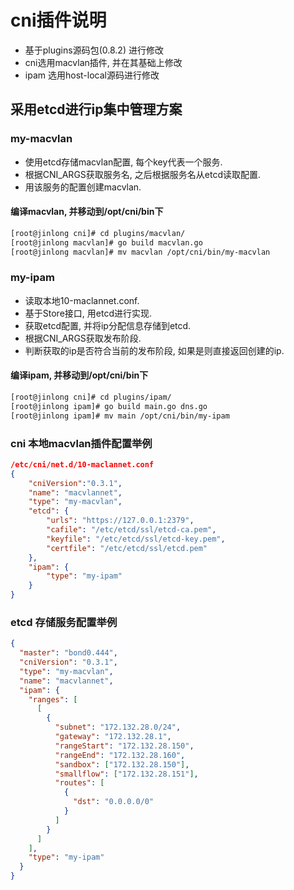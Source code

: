 # cni插件说明
* 基于plugins源码包(0.8.2) 进行修改
* cni选用macvlan插件, 并在其基础上修改
* ipam 选用host-local源码进行修改

## 采用etcd进行ip集中管理方案
### my-macvlan
* 使用etcd存储macvlan配置, 每个key代表一个服务.
* 根据CNI_ARGS获取服务名, 之后根据服务名从etcd读取配置.
* 用该服务的配置创建macvlan.

#### 编译macvlan, 并移动到/opt/cni/bin下
```bash
[root@jinlong cni]# cd plugins/macvlan/
[root@jinlong macvlan]# go build macvlan.go
[root@jinlong macvlan]# mv macvlan /opt/cni/bin/my-macvlan
```

### my-ipam
* 读取本地10-maclannet.conf.
* 基于Store接口, 用etcd进行实现.
* 获取etcd配置, 并将ip分配信息存储到etcd.
* 根据CNI_ARGS获取发布阶段.
* 判断获取的ip是否符合当前的发布阶段, 如果是则直接返回创建的ip.

#### 编译ipam, 并移动到/opt/cni/bin下
```bash
[root@jinlong cni]# cd plugins/ipam/
[root@jinlong ipam]# go build main.go dns.go
[root@jinlong ipam]# mv main /opt/cni/bin/my-ipam
```

### cni 本地macvlan插件配置举例
```json
/etc/cni/net.d/10-maclannet.conf
{
    "cniVersion":"0.3.1",
    "name": "macvlannet",
    "type": "my-macvlan",
    "etcd": {
        "urls": "https://127.0.0.1:2379",
        "cafile": "/etc/etcd/ssl/etcd-ca.pem",
        "keyfile": "/etc/etcd/ssl/etcd-key.pem",
        "certfile": "/etc/etcd/ssl/etcd.pem"
    },
    "ipam": {
        "type": "my-ipam"
    }
}
```

### etcd 存储服务配置举例
```json
{
  "master": "bond0.444",
  "cniVersion": "0.3.1",
  "type": "my-macvlan",
  "name": "macvlannet",
  "ipam": {
    "ranges": [
      [
        {
          "subnet": "172.132.28.0/24",
          "gateway": "172.132.28.1",
          "rangeStart": "172.132.28.150",
          "rangeEnd": "172.132.28.160",
          "sandbox": ["172.132.28.150"],
          "smallflow": ["172.132.28.151"],
          "routes": [
            {
              "dst": "0.0.0.0/0"
            }
          ]
        }
      ]
    ],
    "type": "my-ipam"
  }
}
```
